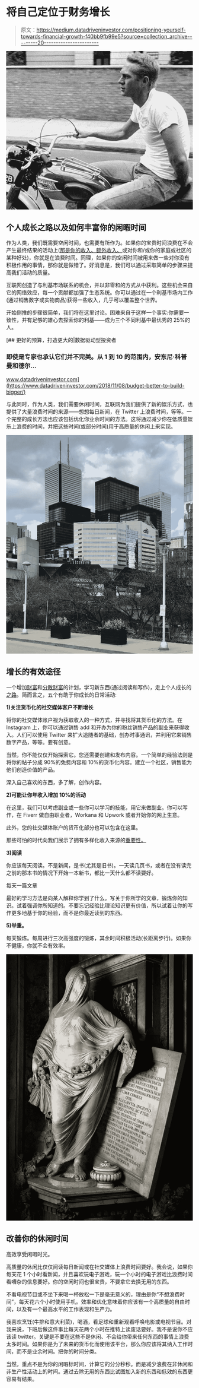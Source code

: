 # 将自己定位于财务增长

> 原文：<https://medium.datadriveninvestor.com/positioning-yourself-towards-financial-growth-f40bb9fb99e5?source=collection_archive---------20----------------------->

![](img/8802e1d6d6807fd64f6359a02d1c3f72.png)

## 个人成长之路以及如何丰富你的闲暇时间

作为人类，我们既需要空闲时间，也需要有所作为。如果你的宝贵时间浪费在不会产生最终结果的活动上([那是你的收入、额外收入、](https://medium.com/makingofamillionaire/building-up-your-net-worth-3e3175c46d29)或对你和/或你的家庭或社区的某种好处)，你就是在浪费时间。同理，如果你的空闲时间被用来做一些对你没有积极作用的事情，那你就是做错了。好消息是，我们可以通过采取简单的步骤来提高我们活动的质量。

互联网创造了与利基市场联系的机会，并以非零和的方式从中获利。这些机会来自它的网络效应，每一个贡献都加强了生态系统。你可以通过在一个利基市场内工作(通过销售数字或实物商品)获得一些收入，几乎可以覆盖整个世界。

开始侧推的步骤很简单，我们将在这里讨论。困难来自于这样一个事实:你需要一致性，并有足够的雄心去探索你的利基——成为三个不同利基中最优秀的 25%的人。

[](https://www.datadriveninvestor.com/2018/11/08/budget-better-to-build-bigger/) [## 更好的预算，打造更大的|数据驱动型投资者

### 即使是专家也承认它们并不完美。从 1 到 10 的范围内，安东尼·科普曼和德尔…

www.datadriveninvestor.com](https://www.datadriveninvestor.com/2018/11/08/budget-better-to-build-bigger/) 

与此同时，作为人类，我们需要休闲时间，互联网为我们提供了新的娱乐方式，也提供了大量浪费时间的来源——想想每日新闻，在 Twitter 上浪费时间，等等。一个完整的成长方法也应该包括优化你业余时间的方法。这将通过减少你在低质量娱乐上浪费的时间，并把这些时间(或部分时间)用于高质量的休闲上来实现。

![](img/232ae20977a3b83bf1a33d42345342c8.png)

## 增长的有效途径

一个增加[财富](https://medium.com/makingofamillionaire/my-approach-into-building-my-net-worth-99e469a85191)和[分散财富](https://medium.com/datadriveninvestor/senecas-timeless-advice-for-spending-and-desires-edc023ac83ee)的计划，学习新东西(通过阅读和写作)，走上个人成长的[之路](https://medium.com/makingofamillionaire/if-you-are-robust-you-wont-need-a-detailed-financial-plan-d0e71143d472)。简而言之，五个有助于你成长的日常活动:

**1)关注货币化的社交媒体客户不断增长**

将你的社交媒体账户视为获取收入的一种方式，并寻找将其货币化的方法。在 Instagram 上，你可以通过销售 add 和开办为你的粉丝销售产品的副业来获得收入。人们可以使用 Twitter 来扩大追随者的基础，创办时事通讯，并利用它来销售数字产品，等等。要有创意。

当然，你不能仅仅开始探索它。您还需要创建和发布内容。一个简单的经验法则是将你的帖子分成 90%的免费内容和 10%的货币化内容。建立一个社区，销售能为他们创造价值的产品。

深入自己喜欢的东西，多了解，创作内容。

**2)可能让你年收入增加 10%的活动**

在这里，我们可以考虑副业或一些你可以学习的技能，用它来做副业。你可以写作，在 Fiverr 做自由职业者，Workana 和 Upwork 或者开始你的网上生意。

此外，您的社交媒体账户的货币化部分也可以包含在这里。

那些可怕的时代向我们展示了拥有多样化收入来源的[重要性。](https://medium.com/makingofamillionaire/planning-for-bad-times-3f555a9da23)

**3)阅读**

你应该每天阅读。不是新闻，是书(尤其是旧书)。一天读几页书，或者在没有读完之前的那本书的情况下开始一本新书，都比一天什么都不读要好。

每天一篇文章

最好的学习方法是向某人解释你学到了什么。写关于你所学的文章，锻炼你的知识。试着强调你所知道的。不要忘记经验比理论知识更有价值，所以试着让你的写作更多地基于你的经验，而不是你最近读到的东西。

**5)举重。**

每天锻炼。每周进行三次高强度的锻炼，其余时间积极活动(长距离步行)。如果你不健康，你就不会有效率。

![](img/4cb41efdbab3532c4140996db5ba3acb.png)

## 改善你的休闲时间

高效享受闲暇时光。

高质量的休闲比仅仅阅读每日新闻或在社交媒体上浪费时间要好。我会说，如果你每天花 1 个小时看新闻，并且喜欢玩电子游戏，玩一个小时的电子游戏比浪费时间看嘈杂的信息要好。你的空闲时间也很宝贵，不要拿它去换无用的东西。

不看电视节目或不坐下来喝一杯放松一下是毫无意义的，理由是你“不想浪费时间”，每天花六个小时使用手机。效率和优化意味着你应该有一个高质量的自由时间，以及有一个最高水平的工作表现和生产力。

我喜欢烹饪(牛排和意大利菜)，喝酒，看足球和重新观看呼唤电影或电视节目。对我来说，下班后做这件事比每天花两个小时在推特上读废话要好。我不是说你不应该读 twitter。关键是不要在这些不是休闲、不会给你带来任何东西的事情上浪费太多时间。如果你是为了未来的货币化而使用该平台，那么你应该将其纳入工作时间，而不是业余时间。把你的时间分类。

当然，重点不是为你的闲暇标时间，计算它的分分秒秒。而是减少浪费在非休闲和非生产性活动上的时间。通过去除无用的东西比试图加入新的东西和低效的东西更容易有结果。